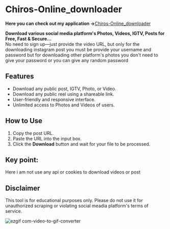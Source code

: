 # Chiros-Online_downloader 
**Here you can check out my application ->**[Chiros-Online_downloader ](https://chiros-online-downloader-0vfs.onrender.com)

**Download various social media platform's Photos, Videos, IGTV, Posts for Free, Fast & Secure...**  
No need to sign up—just provide the video URL, but only for the downloading instagram post you must be provide your username and password but for downloading other platform's photos you don't need to give your password or you can give any random password

## Features

- Download any public post, IGTV, Photo, or Video.
- Download any public reel using a shareable link.
- User-friendly and responsive interface.
- Unlimited access to Photos and Videos of users.

## How to Use

1. Copy the post URL.
2. Paste the URL into the input box.
3. Click the **Download** button and wait for your file to be processed.
## Key point:
Here i am not use any api or cookies to download videos or post

## Disclaimer
This tool is for educational purposes only. Please do not use it for unauthorized scraping or violating social meadia platform's terms of service.

![ezgif com-video-to-gif-converter](https://github.com/user-attachments/assets/49d83a7f-10cb-466f-954a-239617787156)
